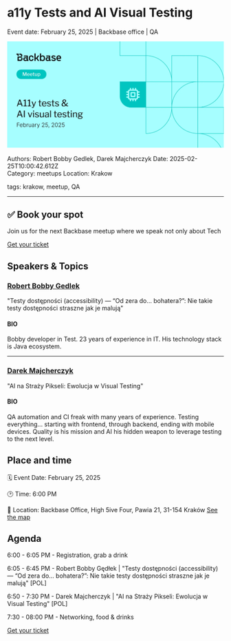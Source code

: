 # a11y Tests and AI Visual Testing

Event date: February 25, 2025 | Backbase office | QA

![](assets/placeholder.webp)

Authors: Robert Bobby Gedlek, Darek Majcherczyk
Date: 2025-02-25T10:00:42.612Z  
Category: meetups
Location: Krakow

tags: krakow, meetup, QA
 
--- 
## ✅ Book your spot

Join us for the next Backbase meetup where we speak not only about Tech

[Get your ticket](https://www.meetup.com/backbase-meetups/)

## Speakers & Topics

### [Robert Bobby Gedlek](https://www.linkedin.com/in/robert-gedlek/)
"Testy dostępności (accessibility) — “Od zera do… bohatera?”: Nie takie testy dostępności straszne jak je malują"

#### BIO
Bobby developer in Test. 23 years of experience in IT. His technology stack is Java ecosystem.

---

### [Darek Majcherczyk]()
"AI na Straży Pikseli: Ewolucja w Visual Testing"

#### BIO
QA automation and CI freak with many years of experience. Testing everything... starting with frontend, through backend, ending with mobile devices. Quality is his mission and AI his hidden weapon to leverage testing to the next level.

## Place and time

🗓️ Event Date: February 25, 2025

🕑 Time: 6:00  PM

📍 Location: Backbase Office, High 5ive Four, Pawia 21, 31-154 Kraków
[See the map](https://maps.app.goo.gl/UWpwQ9zNaJBxPLEV9)

## Agenda

6:00 - 6:05 PM - Registration, grab a drink

6:05 - 6:45 PM - Robert Bobby Gędłek | "Testy dostępności (accessibility) — “Od zera do… bohatera?”: Nie takie testy dostępności straszne jak je malują" [POL]

6:50 - 7:30 PM - Darek Majcherczyk | "AI na Straży Pikseli: Ewolucja w Visual Testing" [POL]

7:30 - 08:00 PM - Networking, food & drinks

[Get your ticket](https://www.meetup.com/backbase-meetups/)
